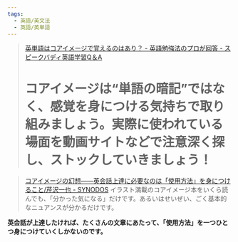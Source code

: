 ```yaml
---
tags:
  - 英語/英文法
  - 英語/英単語
---
```

>[英単語はコアイメージで覚えるのはあり？ - 英語勉強法のプロが回答 - スピークバディ英語学習Q＆A](https://qa.speakbuddy.jp/qa/521)
># コアイメージは“単語の暗記”ではなく、感覚を身につける気持ちで取り組みましょう。実際に使われている場面を動画サイトなどで注意深く探し、ストックしていきましょう！

>[コアイメージの幻想――英会話上達に必要なのは「使用方法」を身につけること/芹沢一也 - SYNODOS](https://synodos.jp/english/28077/)
>イラスト満載のコアイメージ本をいくら読んでも、「分かった気になる」だけです。あるいはせいぜい、ごく基本的なニュアンスが分かるだけです。

**英会話が上達したければ、たくさんの文章にあたって、「使用方法」を一つひとつ身につけていくしかないのです。**


